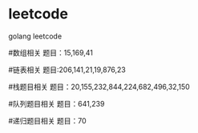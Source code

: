 # leetcode
golang leetcode

#数组相关
题目：15,169,41

#链表相关
题目:206,141,21,19,876,23

#栈题目相关
题目：20,155,232,844,224,682,496,32,150

#队列题目相关
题目：641,239

#递归题目相关
题目：70